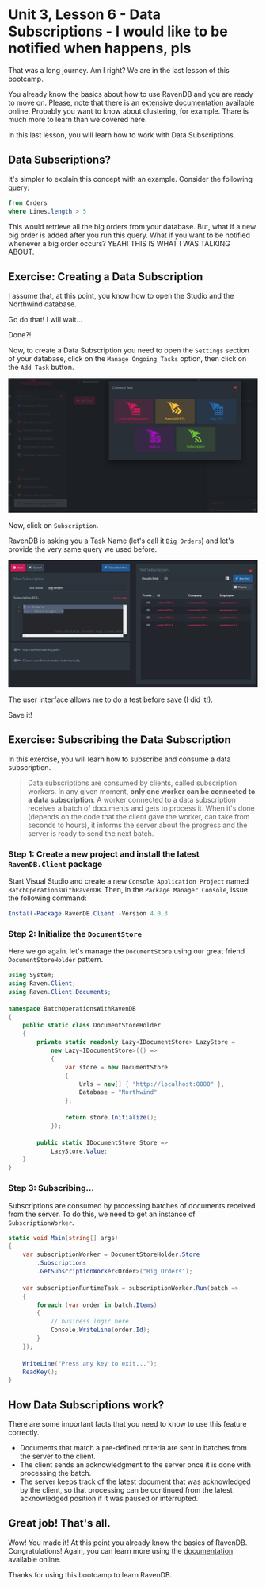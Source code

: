 # Unit 3, Lesson 6 - Data Subscriptions - I would like to be notified when <IMPORTANT EVENT> happens, pls

That was a long journey. Am I right? We are in the last lesson of this bootcamp.

You already know the basics about how to use RavenDB and you are ready to move on. Please,
note that there is an [extensive documentation](http://ravendb.net/docs) available online. Probably
you want to know about clustering, for example. Thare is much more to learn than we covered here.

In this last lesson, you will learn how to work with Data Subscriptions.

## Data Subscriptions?

It's simpler to explain this concept with an example. Consider the following query:

```sql
from Orders 
where Lines.length > 5
```

This would retrieve all the big orders from your database. But, what if a new big order 
is added after you run this query. What if you want to be notified whenever a big order
occurs? YEAH! THIS IS WHAT I WAS TALKING ABOUT.

## Exercise: Creating a Data Subscription

I assume that, at this point, you know how to open the Studio and the Northwind database.

Go do that! I will wait...

Done?!

Now, to create a Data Subscription you need to open the `Settings` section of your database,
click on the `Manage Ongoing Tasks` option, then click on the `Add Task` button.

![Subscription task](media/new_subscription_task.png)

Now, click on `Subscription`.

RavenDB is asking you a Task Name (let's call it `Big Orders`) and let's provide the very
same query we used before.

![Big orders](media/big_orders.png)

The user interface allows me to do a test before save (I did it!). 

Save it!

## Exercise: Subscribing the Data Subscription

In this exercise, you will learn how to subscribe and consume a 
data subscription.

>Data subscriptions are consumed by clients, called subscription workers. 
In any given moment, **only one worker can be connected to a data subscription**. 
A worker connected to a data subscription receives a batch of documents and gets to process it. 
When it's done (depends on the code that the client gave the worker, can take from seconds to hours), 
it informs the server about the progress and the server is ready to send the next batch.

### Step 1: Create a new project and install the latest `RavenDB.Client` package

Start Visual Studio and create a new `Console Application Project` named
`BatchOperationsWithRavenDB`. Then, in the `Package Manager Console`, issue the following
command:

```powershell
Install-Package RavenDB.Client -Version 4.0.3
```

### Step 2: Initialize the `DocumentStore`

Here we go again. let's manage the `DocumentStore` using our great friend `DocumentStoreHolder` pattern.  

````csharp
using System;
using Raven.Client;
using Raven.Client.Documents;

namespace BatchOperationsWithRavenDB
{
    public static class DocumentStoreHolder
    {
        private static readonly Lazy<IDocumentStore> LazyStore =
            new Lazy<IDocumentStore>(() =>
            {
                var store = new DocumentStore
                {
                    Urls = new[] { "http://localhost:8080" },
                    Database = "Northwind"
                };

                return store.Initialize();
            });

        public static IDocumentStore Store =>
            LazyStore.Value;
    }
}
````

### Step 3: Subscribing...

Subscriptions are consumed by processing batches of documents received from the server. 
To do this, we need to get an instance of `SubscriptionWorker`.

```csharp
static void Main(string[] args)
{
    var subscriptionWorker = DocumentStoreHolder.Store
        .Subscriptions
        .GetSubscriptionWorker<Order>("Big Orders");

    var subscriptionRuntimeTask = subscriptionWorker.Run(batch =>
    {
        foreach (var order in batch.Items)
        {
            // business logic here.
            Console.WriteLine(order.Id);
        }
    });

    WriteLine("Press any key to exit...");
    ReadKey();
}
```

## How Data Subscriptions work?

There are some important facts that you need to know to use this feature correctly.

* Documents that match a pre-defined criteria are sent in batches from the server to the client.
* The client sends an acknowledgment to the server once it is done with processing the batch.
* The server keeps track of the latest document that was acknowledged by the client, so that processing can be continued from the latest acknowledged position if it was paused or interrupted.

## Great job! That's all.
Wow! You made it! At this point you already know the basics of RavenDB. Congratulations! Again, you can learn more using the [documentation](http://ravendb.net/docs) available online.

Thanks for using this bootcamp to learn RavenDB.
